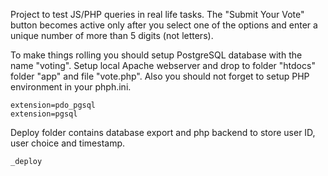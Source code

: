 Project to test JS/PHP queries in real life tasks.
The "Submit Your Vote" button becomes active only after you select one of the options
and enter a unique number of more than 5 digits (not letters).

To make things rolling you should setup PostgreSQL database with the name "voting".
Setup local Apache webserver and drop to folder "htdocs" folder "app" and file "vote.php".
Also you should not forget to setup PHP environment in your phph.ini.

```
extension=pdo_pgsql
extension=pgsql
```

Deploy folder contains database export and php backend to store user ID, user choice and timestamp.

```
_deploy
```



